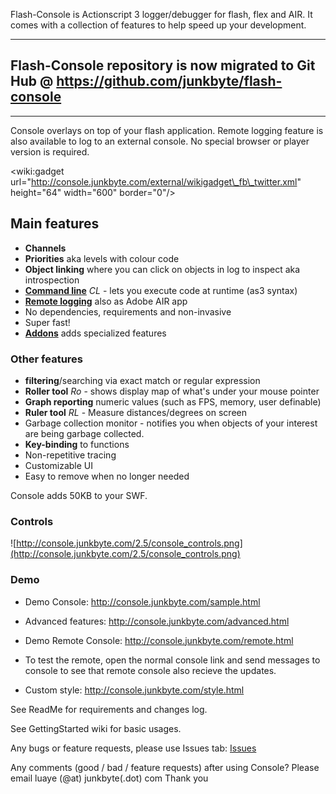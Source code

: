 Flash-Console is Actionscript 3 logger/debugger for flash, flex and AIR.
It comes with a collection of features to help speed up your development.


---

## Flash-Console repository is now migrated to Git Hub @ https://github.com/junkbyte/flash-console ##

---


Console overlays on top of your flash application. Remote logging feature is also available to log to an external console. No special browser or player version is required.

&lt;wiki:gadget url="http://console.junkbyte.com/external/wikigadget\_fb\_twitter.xml" height="64" width="600" border="0"/&gt;

## Main features ##
  * **Channels**
  * **Priorities** aka levels with colour code
  * **Object linking** where you can click on objects in log to inspect aka introspection
  * **[Command line](CommandLineHelp.md)** _CL_ - lets you execute code at runtime (as3 syntax)
  * **[Remote logging](Remoting.md)** also as Adobe AIR app
  * No dependencies, requirements and non-invasive
  * Super fast!
  * **[Addons](Addons.md)** adds specialized features

### Other features ###
  * **filtering**/searching via exact match or regular expression
  * **Roller tool** _Ro_ - shows display map of what's under your mouse pointer
  * **Graph reporting** numeric values (such as FPS, memory, user definable)
  * **Ruler tool** _RL_ - Measure distances/degrees on screen
  * Garbage collection monitor - notifies you when objects of your interest are being garbage collected.
  * **Key-binding** to functions
  * Non-repetitive tracing
  * Customizable UI
  * Easy to remove when no longer needed

Console adds 50KB to your SWF.

### Controls ###
![http://console.junkbyte.com/2.5/console_controls.png](http://console.junkbyte.com/2.5/console_controls.png)

### Demo ###
  * Demo Console: http://console.junkbyte.com/sample.html
  * Advanced features: http://console.junkbyte.com/advanced.html

  * Demo Remote Console: http://console.junkbyte.com/remote.html
  * To test the remote, open the normal console link and send messages to console to see that remote console also recieve the updates.

  * Custom style: http://console.junkbyte.com/style.html

See ReadMe for requirements and changes log.

See GettingStarted wiki for basic usages.

Any bugs or feature requests, please use Issues tab: [Issues](http://code.google.com/p/flash-console/issues/list)

Any comments (good / bad / feature requests) after using Console?
Please email luaye (@at) junkbyte(.dot) com
Thank you